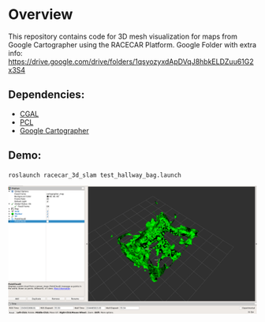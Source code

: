# Overview
This repository contains code for 3D mesh visualization for maps from Google Cartographer using the RACECAR Platform.
Google Folder with extra info: https://drive.google.com/drive/folders/1qsyozyxdApDVqJ8hbkELDZuu61G2x3S4

## Dependencies:

* [CGAL](https://www.cgal.org/)
* [PCL](http://pointclouds.org/)
* [Google Cartographer](https://github.com/googlecartographer)

## Demo:
`roslaunch racecar_3d_slam test_hallway_bag.launch`

![](room.gif)
